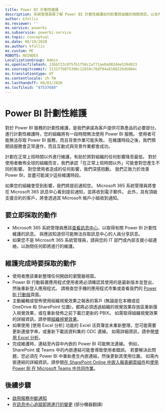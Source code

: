 ```yaml
---
title: Power BI 計劃性維護
description: 系統管理員需了解 Power BI 計劃性維護如何影響其組織的相關資訊，以及可能需要採取的後續步驟。
author: kfollis
ms.reviewer: ''
ms.service: powerbi
ms.subservice: powerbi-service
ms.topic: conceptual
ms.date: 06/19/2020
ms.author: kfollis
ms.custom: MC
ROBOTS: NOINDEX
LocalizationGroup: Admin
ms.openlocfilehash: 13bbf23c075fb1f58c2af71ae0a082d4e539d023
ms.sourcegitcommit: 2131f7b075390c12659c76df94a8108226db084c
ms.translationtype: HT
ms.contentlocale: zh-TW
ms.lasthandoff: 08/03/2020
ms.locfileid: "87537680"
---
```

# <a name="power-bi-planned-maintenance"></a>Power BI 計劃性維護

對於 Power BI 服務的計劃性維護，是我們承諾為客戶提供可靠產品的必要部分。 進行計劃性維護時，您的組織將有一段時間無法使用 Power BI 服務。 使用者可能無法存取 Power BI 服務，而且背景作業可能失敗。 在維護時段之後，我們預期該服務會正常運作，而且互動式與背景作業都會成功。  

計劃在正常上班時間以外進行維護，有助於將對組織的任何影響降至最低。 對於使用者散佈全球的組織而言，我們承認「在正常上班時間以外」可能會對您產生不同的影響。 對您使用者造成的任何影響，我們深感抱歉。 我們正致力於改善 Power BI，並盡可能減少這些維護時段。

如果您的組織會受到影響，我們將提前通知您。 Microsoft 365 系統管理員將會在 Microsoft 365 訊息中心看到提前通知，並將收到電子郵件。 此外，具有頂級支援合約的客戶，將會透過其 Microsoft 帳戶小組收到通知。

## <a name="actions-to-take-now"></a>要立即採取的動作

* Microsoft 365 系統管理員應該[查看訊息中心](https://admin.microsoft.com/Adminportal/Home#/MessageCenter)，以取得有關 Power BI 計劃性維護的訊息。 與應該知道但可能無法存取訊息中心的人員分享訊息。
* 如果您不是 Microsoft 365 系統管理員，請與您的 IT 部門或內部支援小組連絡，以詢問任何即將進行的維護。

## <a name="actions-to-take-when-maintenance-is-complete"></a>維護完成時要採取的動作

* 使用者應該重新整理任何開啟的瀏覽器視窗。
* Power BI 行動裝置應用程式使用者將必須確認其使用的是最新版本並登出，然後重新登入應用程式。 請檢查您手機的應用程式市集或查看我們的 [Power BI 行動版](https://powerbi.microsoft.com/mobile/)頁面。
* 主動編輯或發佈使用組織視覺效果之報表的客戶 (無論是在本機或從 OneDrive 和 SharePoint 位置)，都將必須透過組織的視覺效果存放區重新匯入視覺效果，或在重新發佈之前下載已更新的 PBIX。 如需取得組織視覺效果的詳細資訊，請參閱[組織視覺效果](organizational-visuals.md)。
* 如果使用 [使用 Excel 分析] 功能的 Excel 活頁簿並未重新整理，您可能需要更新連接字串，或重新下載該資料集的 ODC 連線。 如需詳細資訊，請參閱[使用 Excel 分析](../collaborate-share/service-analyze-in-excel.md#connect-to-power-bi-data)。
* 完成維護時，連結至內容中內嵌的 Power BI 可能無法連線。 例如，SharePoint 或 Teams 中的內嵌連結可能會導致使用者錯誤。 若要解決此問題，您必須在 Power BI 中重新產生內嵌連結，然後更新其使用位置。 如需內嵌連結的詳細資訊，請參閱[在 SharePoint Online 中嵌入報表網頁組件](../collaborate-share/service-embed-report-spo.md)和[使用 Power BI 在 Microsoft Teams 中共同作業](../collaborate-share/service-collaborate-microsoft-teams.md)。

## <a name="next-steps"></a>後續步驟

* [啟用服務中斷通知](service-interruption-notifications.md)
* [在訊息中心追蹤即將進行的變更](https://docs.microsoft.com/microsoft-365/admin/manage/message-center?view=o365-worldwide) \(部分機器翻譯\)
